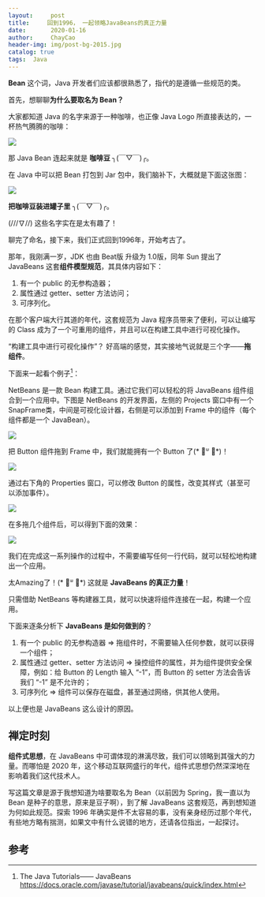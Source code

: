 ```yaml
---
layout:     post
title:     回到1996， 一起领略JavaBeans的真正力量
date:       2020-01-16
author:     ChayCao
header-img: img/post-bg-2015.jpg 
catalog: true
tags:  Java                            
---
```


**Bean** 这个词，Java 开发者们应该都很熟悉了，指代的是遵循一些规范的类。

首先，想聊聊**为什么要取名为 Bean？**

大家都知道 Java 的名字来源于一种咖啡，也正像 Java Logo 所直接表达的，一杯热气腾腾的咖啡：

![](https://user-gold-cdn.xitu.io/2020/1/17/16fb2f9f3d47a984?w=372&h=437&f=png&s=21329)

那 Java Bean 连起来就是 **咖啡豆** ╮(￣▽￣)╭。

在 Java 中可以把 Bean 打包到 Jar 包中，我们脑补下，大概就是下面这张图：

![](https://user-gold-cdn.xitu.io/2020/1/17/16fb2fa1d3073f91?w=324&h=353&f=png&s=174838)

**把咖啡豆装进罐子里** ╮(￣▽￣)╭。

(///∇//) 这些名字实在是太有趣了！

聊完了命名，接下来，我们正式回到1996年，开始考古了。

那年，我刚满一岁，JDK 也由 Beat版 升级为 1.0版，同年 Sun 提出了 JavaBeans 这套**组件模型规范**，其具体内容如下：

1. 有一个 public 的无参构造器；
2. 属性通过 getter、setter 方法访问；
3. 可序列化。

在那个客户端大行其道的年代，这套规范为 Java 程序员带来了便利，可以让编写的 Class 成为了一个可重用的组件，并且可以在构建工具中进行可视化操作。

“构建工具中进行可视化操作”？
好高端的感觉，其实接地气说就是三个字——**拖组件**。

下面来一起看个例子[^1]：

NetBeans 是一款 Bean 构建工具。通过它我们可以轻松的将 JavaBeans 组件组合到一个应用中。下图是 NetBeans 的开发界面，左侧的 Projects 窗口中有一个 SnapFrame类，中间是可视化设计器，右侧是可以添加到 Frame 中的组件（每个组件都是一个 JavaBean）。

![](https://user-gold-cdn.xitu.io/2020/1/17/16fb2fa5281c1a81?w=1454&h=866&f=png&s=110239)

把 Button 组件拖到 Frame 中，我们就能拥有一个 Button 了(* ॑ᐜ ॑*)！


![](https://user-gold-cdn.xitu.io/2020/1/17/16fb2fa78a48ba4a?w=433&h=394&f=png&s=13561)

通过右下角的 Properties 窗口，可以修改 Button 的属性，改变其样式（甚至可以添加事件）。

![](https://user-gold-cdn.xitu.io/2020/1/17/16fb2facda455d3b?w=299&h=288&f=png&s=13563)

在多拖几个组件后，可以得到下面的效果：

![](https://user-gold-cdn.xitu.io/2020/1/17/16fb2fb22d44197d?w=446&h=342&f=png&s=10005)

我们在完成这一系列操作的过程中，不需要编写任何一行代码，就可以轻松地构建出一个应用。

太Amazing了！(* ॑ᐜ ॑*) 这就是 **JavaBeans 的真正力量**！

只需借助 NetBeans 等构建器工具，就可以快速将组件连接在一起，构建一个应用。

下面来逐条分析下 **JavaBeans 是如何做到的**？

1. 有一个 public 的无参构造器 => 拖组件时，不需要输入任何参数，就可以获得一个组件；
2. 属性通过 getter、setter 方法访问 => 操控组件的属性，并为组件提供安全保障，例如：给 Button 的 Length 输入 “-1”，而 Button 的 setter 方法会告诉我们 “-1” 是不允许的；
3. 可序列化 => 组件可以保存在磁盘，甚至通过网络，供其他人使用。

以上便也是 JavaBeans 这么设计的原因。



## 禅定时刻

**组件式思想**，在 JavaBeans 中可谓体现的淋漓尽致，我们可以领略到其强大的力量。而哪怕是 2020 年，这个移动互联网盛行的年代，组件式思想仍然深深地在影响着我们这代技术人。

写这篇文章是源于我想知道为啥要取名为 Bean（以前因为 Spring，我一直以为 Bean 是种子的意思，原来是豆子啊），到了解 JavaBeans 这套规范，再到想知道为何如此规范。探索 1996 年确实是件不太容易的事，没有亲身经历过那个年代，有些地方略有揣测，如果文中有什么说错的地方，还请各位指出，一起探讨。


## 参考
[^1]: The Java Tutorials—— JavaBeans  https://docs.oracle.com/javase/tutorial/javabeans/quick/index.html




